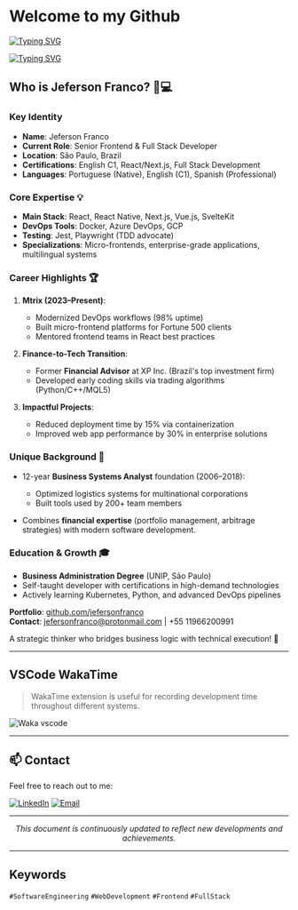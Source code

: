 # Welcome to my Github

[![Typing SVG](https://readme-typing-svg.demolab.com/?lines=ReactJS;NodeJS;Python;AI+and+LLM;English+and+Spanish+spokesperson;Brazilian+Portuguese+native+speaker;pet+lover;DeepSeek+fanboy;add+me+on+LinkedIn)](https://github.com/jeferson-franco)

[![Typing SVG](https://readme-typing-svg.demolab.com/?lines=NodeJS;Python;AI+and+LLM;English+and+Spanish+spokesperson;Brazilian+Portuguese+native+speaker;pet+lover;DeepSeek+fanboy;add+me+on+LinkedIn;ReactJS)](https://github.com/jeferson-franco)

## Who is Jeferson Franco? 🧑💻

### Key Identity
- **Name**: Jeferson Franco  
- **Current Role**: Senior Frontend & Full Stack Developer  
- **Location**: São Paulo, Brazil  
- **Certifications**: English C1, React/Next.js, Full Stack Development  
- **Languages**: Portuguese (Native), English (C1), Spanish (Professional)  

### Core Expertise 💡
- **Main Stack**: React, React Native, Next.js, Vue.js, SvelteKit  
- **DevOps Tools**: Docker, Azure DevOps, GCP  
- **Testing**: Jest, Playwright (TDD advocate)  
- **Specializations**: Micro-frontends, enterprise-grade applications, multilingual systems  

### Career Highlights 🏆
1. **Mtrix (2023–Present)**:  
   - Modernized DevOps workflows (98% uptime)  
   - Built micro-frontend platforms for Fortune 500 clients  
   - Mentored frontend teams in React best practices  

2. **Finance-to-Tech Transition**:  
   - Former **Financial Advisor** at XP Inc. (Brazil's top investment firm)  
   - Developed early coding skills via trading algorithms (Python/C++/MQL5)  

3. **Impactful Projects**:  
   - Reduced deployment time by 15% via containerization  
   - Improved web app performance by 30% in enterprise solutions  

### Unique Background 🔄
- 12-year **Business Systems Analyst** foundation (2006–2018):  
  - Optimized logistics systems for multinational corporations  
  - Built tools used by 200+ team members  

- Combines **financial expertise** (portfolio management, arbitrage strategies) with modern software development.  

### Education & Growth 🎓
- **Business Administration Degree** (UNIP, São Paulo)  
- Self-taught developer with certifications in high-demand technologies  
- Actively learning Kubernetes, Python, and advanced DevOps pipelines  

**Portfolio**: [github.com/jefersonfranco](https://www.github.com/jefersonfranco)  
**Contact**: jefersonfranco@protonmail.com | +55 11966200991  

A strategic thinker who bridges business logic with technical execution! 🚀

---

## VSCode WakaTime

> WakaTime extension is useful for recording development time throughout different systems.

![Waka vscode](https://wakatime.com/share/@328ec2d1-7a5b-47b2-8ff2-1d3c2f9fa1a9/ae7a4b23-a486-4c32-9402-e4147d7dfac8.svg)

---

## 📫 Contact

Feel free to reach out to me:

[![LinkedIn](https://img.shields.io/badge/LinkedIn-jefersonfranco-blue?style=flat-square&logo=linkedin)](https://linkedin.com/in/jefersonfranco/)
[![Email](https://img.shields.io/badge/Email-jefersonfranco%40protonmail.com-red?style=flat-square&logo=gmail)](mailto:jefersonfranco@protonmail.com)

---

<div align="center">

*This document is continuously updated to reflect new developments and achievements.*

</div>

---

## Keywords

`#SoftwareEngineering` `#WebDevelopment` `#Frontend` `#FullStack`
